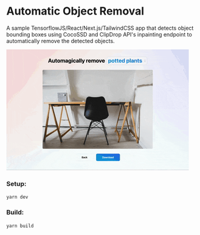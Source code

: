 # Automatic Object Removal

A sample TensorflowJS/React/Next.js/TailwindCSS app that detects object bounding boxes using CocoSSD and ClipDrop API's inpainting endpoint to automatically remove the detected objects.

![remove-objects-tfjs](../../docs/remove-objects-tfjs.gif)

### Setup:

```
yarn dev
```

### Build:

```
yarn build
```
